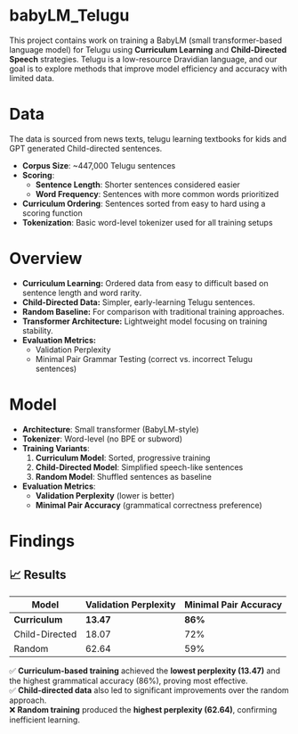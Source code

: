 # babyLM_Telugu
This project contains work on training a BabyLM (small transformer-based language model) for Telugu using **Curriculum Learning** and **Child-Directed Speech** strategies. Telugu is a low-resource Dravidian language, and our goal is to explore methods that improve model efficiency and accuracy with limited data.

# Data
The data is sourced from news texts, telugu learning textbooks for kids and GPT generated Child-directed sentences. 
- **Corpus Size**: ~447,000 Telugu sentences
- **Scoring**:
  - **Sentence Length**: Shorter sentences considered easier
  - **Word Frequency**: Sentences with more common words prioritized
- **Curriculum Ordering**: Sentences sorted from easy to hard using a scoring function
- **Tokenization**: Basic word-level tokenizer used for all training setups


# Overview
- **Curriculum Learning:** Ordered data from easy to difficult based on sentence length and word rarity.
- **Child-Directed Data:** Simpler, early-learning Telugu sentences.
- **Random Baseline:** For comparison with traditional training approaches.
- **Transformer Architecture:** Lightweight model focusing on training stability.
- **Evaluation Metrics:**
  - Validation Perplexity
  - Minimal Pair Grammar Testing (correct vs. incorrect Telugu sentences)

# Model
- **Architecture**: Small transformer (BabyLM-style)
- **Tokenizer**: Word-level (no BPE or subword)
- **Training Variants**:
  1. **Curriculum Model**: Sorted, progressive training
  2. **Child-Directed Model**: Simplified speech-like sentences
  3. **Random Model**: Shuffled sentences as baseline
- **Evaluation Metrics**:
  - **Validation Perplexity** (lower is better)
  - **Minimal Pair Accuracy** (grammatical correctness preference)

# Findings 
## 📈 Results

| Model           | Validation Perplexity | Minimal Pair Accuracy  |
|---------------- |-----------------------|------------------------|
| **Curriculum**  | **13.47**             | **86%**                |
| Child-Directed  | 18.07                 | 72%                    |
| Random          | 62.64                 | 59%                    |

✅ **Curriculum-based training** achieved the **lowest perplexity (13.47)** and the highest grammatical accuracy (86%), proving most effective.  
✅ **Child-directed data** also led to significant improvements over the random approach.  
❌ **Random training** produced the **highest perplexity (62.64)**, confirming inefficient learning.


